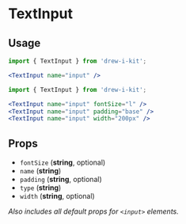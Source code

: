 # TextInput

## Usage

```jsx
import { TextInput } from 'drew-i-kit';

<TextInput name="input" />
```

```jsx
import { TextInput } from 'drew-i-kit';

<TextInput name="input" fontSize="l" />
<TextInput name="input" padding="base" />
<TextInput name="input" width="200px" />
```

## Props

- `fontSize` (**string**, optional)
- `name` (**string**)
- `padding` (**string**, optional)
- `type` (**string**)
- `width` (**string**, optional)

_Also includes all default props for `<input>` elements._